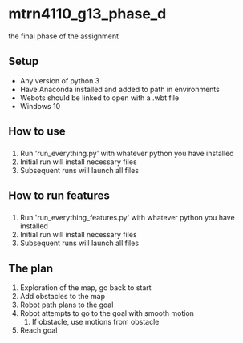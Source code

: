 # mtrn4110_g13_phase_d
the final phase of the assignment

## Setup
* Any version of python 3
* Have Anaconda installed and added to path in environments
* Webots should be linked to open with a .wbt file
* Windows 10

## How to use
###
1. Run 'run_everything.py' with whatever python you have installed
1. Initial run will install necessary files
1. Subsequent runs will launch all files

## How to run features
###
1. Run 'run_everything_features.py' with whatever python you have installed
1. Initial run will install necessary files
1. Subsequent runs will launch all files

## The plan
1. Exploration of the map, go back to start
1. Add obstacles to the map
1. Robot path plans to the goal
1. Robot attempts to go to the goal with smooth motion
    1. If obstacle, use motions from obstacle
1. Reach goal
